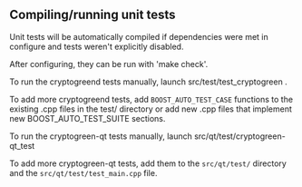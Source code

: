 Compiling/running unit tests
------------------------------------

Unit tests will be automatically compiled if dependencies were met in configure
and tests weren't explicitly disabled.

After configuring, they can be run with 'make check'.

To run the cryptogreend tests manually, launch src/test/test_cryptogreen .

To add more cryptogreend tests, add `BOOST_AUTO_TEST_CASE` functions to the existing
.cpp files in the test/ directory or add new .cpp files that
implement new BOOST_AUTO_TEST_SUITE sections.

To run the cryptogreen-qt tests manually, launch src/qt/test/cryptogreen-qt_test

To add more cryptogreen-qt tests, add them to the `src/qt/test/` directory and
the `src/qt/test/test_main.cpp` file.
